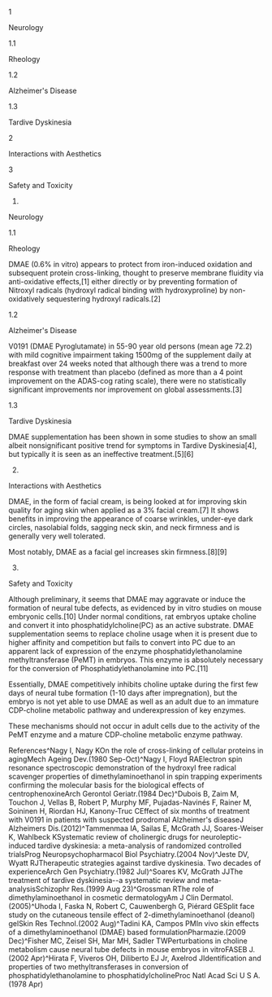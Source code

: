 1

Neurology

1.1

Rheology

1.2

Alzheimer's Disease

1.3

Tardive Dyskinesia

2

Interactions with Aesthetics

3

Safety and Toxicity

1.

Neurology

1.1

Rheology

DMAE (0.6% in vitro) appears to protect from iron-induced oxidation and subsequent protein cross-linking, thought to preserve membrane fluidity via anti-oxidative effects,[1] either directly or by preventing formation of Nitroxyl radicals (hydroxyl radical binding with hydroxyproline) by non-oxidatively sequestering hydroxyl radicals.[2]

1.2

Alzheimer's Disease

V0191 (DMAE Pyroglutamate) in 55-90 year old persons (mean age 72.2) with mild cognitive impairment taking 1500mg of the supplement daily at breakfast over 24 weeks noted that although there was a trend to more response with treatment than placebo (defined as more than a 4 point improvement on the ADAS-cog rating scale), there were no statistically significant improvements nor improvement on global assessments.[3]

1.3

Tardive Dyskinesia

DMAE supplementation has been shown in some studies to show an small albeit nonsignificant positive trend for symptoms in Tardive Dyskinesia[4], but typically it is seen as an ineffective treatment.[5][6]

2.

Interactions with Aesthetics

DMAE, in the form of facial cream, is being looked at for improving skin quality for aging skin when applied as a 3% facial cream.[7] It shows benefits in improving the appearance of coarse wrinkles, under-eye dark circles, nasolabial folds, sagging neck skin, and neck firmness and is generally very well tolerated.

Most notably, DMAE as a facial gel increases skin firmness.[8][9]

3.

Safety and Toxicity

Although preliminary, it seems that DMAE may aggravate or induce the formation of neural tube defects, as evidenced by in vitro studies on mouse embryonic cells.[10] Under normal conditions, rat embryos uptake choline and convert it into phosphatidylcholine(PC) as an active substrate. DMAE supplementation seems to replace choline usage when it is present due to higher affinity and competition but fails to convert into PC due to an apparent lack of expression of the enzyme phosphatidylethanolamine methyltransferase (PeMT) in embryos. This enzyme is absolutely necessary for the conversion of Phosphatidylethanolamine into PC.[11]

Essentially, DMAE competitively inhibits choline uptake during the first few days of neural tube formation (1-10 days after impregnation), but the embryo is not yet able to use DMAE as well as an adult due to an immature CDP-choline metabolic pathway and underexpression of key enzymes.

These mechanisms should not occur in adult cells due to the activity of the PeMT enzyme and a mature CDP-choline metabolic enzyme pathway.

References^Nagy I, Nagy KOn the role of cross-linking of cellular proteins in agingMech Ageing Dev.(1980 Sep-Oct)^Nagy I, Floyd RAElectron spin resonance spectroscopic demonstration of the hydroxyl free radical scavenger properties of dimethylaminoethanol in spin trapping experiments confirming the molecular basis for the biological effects of centrophenoxineArch Gerontol Geriatr.(1984 Dec)^Dubois B, Zaim M, Touchon J, Vellas B, Robert P, Murphy MF, Pujadas-Navinés F, Rainer M, Soininen H, Riordan HJ, Kanony-Truc CEffect of six months of treatment with V0191 in patients with suspected prodromal Alzheimer's diseaseJ Alzheimers Dis.(2012)^Tammenmaa IA, Sailas E, McGrath JJ, Soares-Weiser K, Wahlbeck KSystematic review of cholinergic drugs for neuroleptic-induced tardive dyskinesia: a meta-analysis of randomized controlled trialsProg Neuropsychopharmacol Biol Psychiatry.(2004 Nov)^Jeste DV, Wyatt RJTherapeutic strategies against tardive dyskinesia. Two decades of experienceArch Gen Psychiatry.(1982 Jul)^Soares KV, McGrath JJThe treatment of tardive dyskinesia--a systematic review and meta-analysisSchizophr Res.(1999 Aug 23)^Grossman RThe role of dimethylaminoethanol in cosmetic dermatologyAm J Clin Dermatol.(2005)^Uhoda I, Faska N, Robert C, Cauwenbergh G, Piérard GESplit face study on the cutaneous tensile effect of 2-dimethylaminoethanol (deanol) gelSkin Res Technol.(2002 Aug)^Tadini KA, Campos PMIn vivo skin effects of a dimethylaminoethanol (DMAE) based formulationPharmazie.(2009 Dec)^Fisher MC, Zeisel SH, Mar MH, Sadler TWPerturbations in choline metabolism cause neural tube defects in mouse embryos in vitroFASEB J.(2002 Apr)^Hirata F, Viveros OH, Diliberto EJ Jr, Axelrod JIdentification and properties of two methyltransferases in conversion of phosphatidylethanolamine to phosphatidylcholineProc Natl Acad Sci U S A.(1978 Apr)